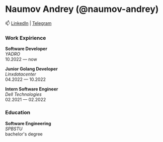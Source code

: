 # Naumov Andrey (@naumov-andrey)

📫 [LinkedIn](https://www.linkedin.com/in/naumov-andrey/) | [Telegram](https://t.me/naumov_andrey)

### Work Expirience

**Software Developer**\
*YADRO*\
10.2022 — now

**Junior Golang Developer**\
*Linxdatacenter*\
04.2022 — 10.2022

**Intern Software Engineer**\
*Dell Technologies*\
02.2021 — 02.2022

### Education

**Software Engineering**\
*SPBSTU*\
bachelor's degree

